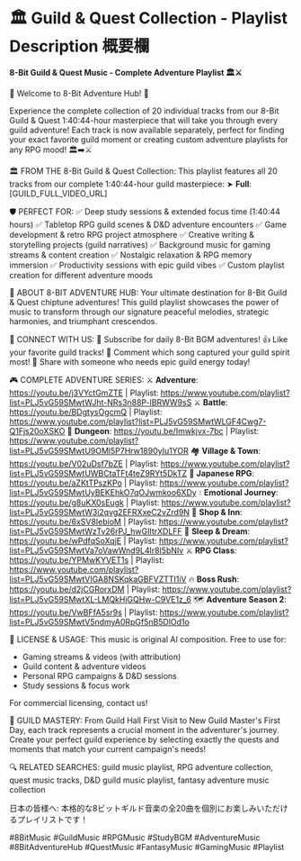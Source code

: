 # 🏛️ Guild & Quest Collection - Playlist Description 概要欄

**8-Bit Guild & Quest Music - Complete Adventure Playlist 🏛️⚔️**

🎵 Welcome to 8-Bit Adventure Hub! 🎵

Experience the complete collection of 20 individual tracks from our 8-Bit Guild & Quest 1:40:44-hour masterpiece that will take you through every guild adventure! Each track is now available separately, perfect for finding your exact favorite guild moment or creating custom adventure playlists for any RPG mood! 🏛️➡️⚔️

🏛️ FROM THE 8-Bit Guild & Quest Collection:
This playlist features all 20 tracks from our complete 1:40:44-hour guild masterpiece:
➤ **Full**: [GUILD_FULL_VIDEO_URL]

🛡️ PERFECT FOR:
✅ Deep study sessions & extended focus time (1:40:44 hours)
✅ Tabletop RPG guild scenes & D&D adventure encounters
✅ Game development & retro RPG project atmosphere
✅ Creative writing & storytelling projects (guild narratives)
✅ Background music for gaming streams & content creation
✅ Nostalgic relaxation & RPG memory immersion
✅ Productivity sessions with epic guild vibes
✅ Custom playlist creation for different adventure moods

🎯 ABOUT 8-BIT ADVENTURE HUB:
Your ultimate destination for 8-Bit Guild & Quest chiptune adventures! This guild playlist showcases the power of music to transform through our signature peaceful melodies, strategic harmonies, and triumphant crescendos.

📱 CONNECT WITH US:
🔔 Subscribe for daily 8-Bit BGM adventures!
👍 Like your favorite guild tracks!
💬 Comment which song captured your guild spirit most!
🔄 Share with someone who needs epic guild energy today!

🎮 COMPLETE ADVENTURE SERIES:
⚔️ **Adventure**: https://youtu.be/j3VYctGmZTE | Playlist: https://www.youtube.com/playlist?list=PLJ5vG59SMwtWJht-NRs3n88P-lBRWW9sS
⚔️ **Battle**: https://youtu.be/BDgtysOgcmQ | Playlist: https://www.youtube.com/playlist?list=PLJ5vG59SMwtWLGF4Cwg7-Q1Fjs20oXSKO
🏰 **Dungeon**: https://youtu.be/Imwkjvx-7bc | Playlist: https://www.youtube.com/playlist?list=PLJ5vG59SMwtU9OMl5P7Hrw1890yIu1YOR
🏘️ **Village & Town**: https://youtu.be/V02uDsf7bZE | Playlist: https://www.youtube.com/playlist?list=PLJ5vG59SMwtUWBCtaTFt4teZ9RYt5DkTZ
🏯 **Japanese RPG**: https://youtu.be/aZKtTPszKPo | Playlist: https://www.youtube.com/playlist?list=PLJ5vG59SMwtUyBEKEhkO7qOJwmkoo6XDy
💧 **Emotional Journey**: https://youtu.be/g8uKX0sEugk | Playlist: https://www.youtube.com/playlist?list=PLJ5vG59SMwtW3i2qvg2EFRXxeC2vZrd9N
🏪 **Shop & Inn**: https://youtu.be/6xSV8IebioM | Playlist: https://www.youtube.com/playlist?list=PLJ5vG59SMwtWzTv26rPJ_hwGIItrXDLFF
🌙 **Sleep & Dream**: https://youtu.be/wPdfqSoXqjE | Playlist: https://www.youtube.com/playlist?list=PLJ5vG59SMwtVa7oVawWnd9L4lr8I5bNIv
⚔️ **RPG Class**: https://youtu.be/YPMwKYVET1s | Playlist: https://www.youtube.com/playlist?list=PLJ5vG59SMwtVIGA8NSKqkaGBFVZTTI1iV
🔥 **Boss Rush**: https://youtu.be/d2jCGRorxDM | Playlist: https://www.youtube.com/playlist?list=PLJ5vG59SMwtXL-LMQkHjGQHw-C9VE1z_6
🗺️ **Adventure Season 2**: https://youtu.be/VwBFfA5sr9s | Playlist: https://www.youtube.com/playlist?list=PLJ5vG59SMwtV5ndmyA0RpGf5nB5DlOd1o

📝 LICENSE & USAGE:
This music is original AI composition. Free to use for:
- Gaming streams & videos (with attribution)
- Guild content & adventure videos
- Personal RPG campaigns & D&D sessions
- Study sessions & focus work

For commercial licensing, contact us!

🎵 GUILD MASTERY:
From Guild Hall First Visit to New Guild Master's First Day, each track represents a crucial moment in the adventurer's journey. Create your perfect guild experience by selecting exactly the quests and moments that match your current campaign's needs!

🔍 RELATED SEARCHES:
guild music playlist, RPG adventure collection, quest music tracks, D&D guild music playlist, fantasy adventure music collection

日本の皆様へ:
本格的な8ビットギルド音楽の全20曲を個別にお楽しみいただけるプレイリストです！

#8BitMusic #GuildMusic #RPGMusic #StudyBGM #AdventureMusic #8BitAdventureHub #QuestMusic #FantasyMusic #GamingMusic #Playlist